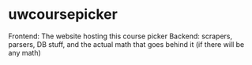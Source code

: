 # uwcoursepicker

Frontend: The website hosting this course picker
Backend: scrapers, parsers, DB stuff, and the actual math that goes behind it (if there will be any math)
